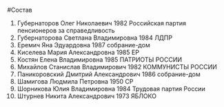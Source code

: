 #Состав
1. Губернаторов Олег Николаевич 1982 Российская партия пенсионеров за справедливость
2. Губернаторова Светлана Владимировна 1984 ЛДПР
3. Еремич Яна Эдуардовна 1987 собрание-дом
4. Киселева Мария Александровна 1985 ЕР
5. Костян Елена Владимировна 1985 ПАТРИОТЫ РОССИИ
6. Михайлов Станислав Владимирович 1982 КОММУНИСТЫ РОССИИ
7. Паникоровский Дмитрий Александрович 1986 собрание-дом
8. Шамигова Людмила Петровна 1950 СР
9. Шорникова Юлия Владимировна 1984 Трудовая партия России
10. Штурнев Никита Александрович 1973 ЯБЛОКО
